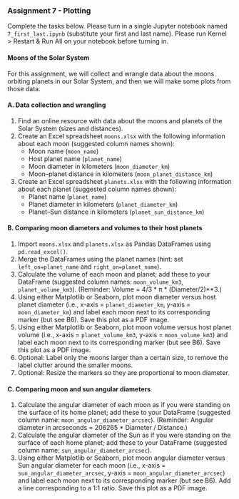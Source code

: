 ### Assignment 7 - Plotting

Complete the tasks below. Please turn in a single Jupyter notebook named `7_first_last.ipynb` (substitute your first and last name). Please run Kernel > Restart & Run All on your notebook before turning in.

#### Moons of the Solar System

For this assignment, we will collect and wrangle data about the moons orbiting planets in our Solar System, and then we will make some plots from those data.

#### A. Data collection and wrangling

1. Find an online resource with data about the moons and planets of the Solar System (sizes and distances).
2. Create an Excel spreadsheet `moons.xlsx` with the following information about each moon (suggested column names shown): 
    - Moon name (`moon_name`)
    - Host planet name (`planet_name`)
    - Moon diameter in kilometers (`moon_diameter_km`)
    - Moon–planet distance in kilometers (`moon_planet_distance_km`)
3. Create an Excel spreadsheet `planets.xlsx` with the following information about each planet (suggested column names shown): 
    - Planet name (`planet_name`)
    - Planet diameter in kilometers (`planet_diameter_km`)
    - Planet–Sun distance in kilometers (`planet_sun_distance_km`)

#### B. Comparing moon diameters and volumes to their host planets

1. Import `moons.xlsx` and `planets.xlsx` as Pandas DataFrames using `pd.read_excel()`.
2. Merge the DataFrames using the planet names (hint: set `left_on=planet_name` and `right_on=planet_name`).
3. Calculate the volume of each moon and planet; add these to your DataFrame (suggested column names: `moon_volume_km3`, `planet_volume_km3`). (Reminder: Volume = 4/3 * π * (Diameter/2)**3.)
4. Using either Matplotlib or Seaborn, plot moon diameter versus host planet diameter (i.e., x-axis = `planet_diameter_km`, y-axis = `moon_diameter_km`) and label each moon next to its corresponding marker (but see B6). Save this plot as a PDF image.
5. Using either Matplotlib or Seaborn, plot moon volume versus host planet volume (i.e., x-axis = `planet_volume_km3`, y-axis = `moon_volume_km3`) and label each moon next to its corresponding marker (but see B6). Save this plot as a PDF image.
6. Optional: Label only the moons larger than a certain size, to remove the label clutter around the smaller moons.
7. Optional: Resize the markers so they are proportional to moon diameter.

#### C. Comparing moon and sun angular diameters

1. Calculate the angular diameter of each moon as if you were standing on the surface of its home planet; add these to your DataFrame (suggested column name: `moon_angular_diameter_arcsec`). (Reminder: Angular diameter in arcseconds = 206265 * Diameter / Distance.)
2. Calculate the angular diameter of the Sun as if you were standing on the surface of each home planet; add these to your DataFrame (suggested column name: `sun_angular_diameter_arcsec`).
3. Using either Matplotlib or Seaborn, plot moon angular diameter versus Sun angular diameter for each moon (i.e., x-axis = `sun_angular_diameter_arcsec`, y-axis = `moon_angular_diameter_arcsec`) and label each moon next to its corresponding marker (but see B6). Add a line corresponding to a 1:1 ratio. Save this plot as a PDF image.
